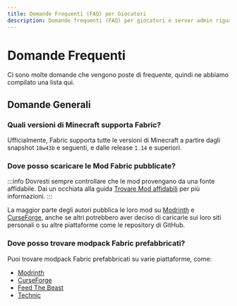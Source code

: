 ```yaml
---
title: Domande Frequenti (FAQ) per Giocatori
description: Domande frequenti (FAQ) per giocatori e server admin riguardanti Fabric.
---
```


# Domande Frequenti

Ci sono molte domande che vengono poste di frequente, quindi ne abbiamo compilato una lista qui.

## Domande Generali

### Quali versioni di Minecraft supporta Fabric?

Ufficialmente, Fabric supporta tutte le versioni di Minecraft a partire dagli snapshot `18w43b` e seguenti, e dalle release `1.14` e superiori.

### Dove posso scaricare le Mod Fabric pubblicate?

:::info
Dovresti sempre controllare che le mod provengano da una fonte affidabile. Dai un occhiata alla guida [Trovare Mod affidabili](./finding-mods.md) per più informazioni.
:::

La maggior parte degli autori pubblica le loro mod su [Modrinth](https://modrinth.com/mods?g=categories:%27fabric%27) e [CurseForge](https://www.curseforge.com/minecraft/search?class=mc-mods\\&gameVersionTypeId=4), anche se altri potrebbero aver deciso di caricarle sui loro siti personali o su altre piattaforme come le repository di GitHub.

### Dove posso trovare modpack Fabric prefabbricati?

Puoi trovare modpack Fabric prefabbricati su varie piattaforme, come:

- [Modrinth](https://modrinth.com/modpacks?g=categories:%27fabric%27)
- [CurseForge](https://www.curseforge.com/minecraft/search?class=modpacks\\&gameVersionTypeId=4)
- [Feed The Beast](https://www.feed-the-beast.com/ftb-app)
- [Technic](https://www.technicpack.net/modpacks)
